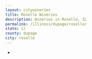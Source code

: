 ```yaml
---
layout: citywineries
title: Roselle Wineries
description: Wineries in Roselle, IL
permalink: /illinois/dupage/roselle/
state: il
county: dupage
city: roselle
---
```

-
